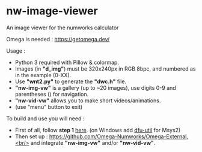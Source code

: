 # nw-image-viewer

An image viewer for the numworks calculator

Omega is needed : https://getomega.dev/

Usage : 
- Python 3 required with Pillow & colormap.
- Images (in **"d_img"**) must be 320x240px in RGB 8bpc, and numbered as in the example (0-XX).
- Use **"wnt2.py"** to generate the **"dwc.h"** file.
- **"nw-img-vw"** is a gallery (up to ~20 images), use digits 0-9 and parentheses () for navigation.
- **"nw-vid-vw"** allows you to make short videos/animations.
- (use "menu" button to exit)

To build and use you will need : 
- First of all, follow **step 1** [here](https://www.numworks.com/resources/engineering/software/build/). (on Windows add [dfu-util](http://dfu-util.sourceforge.net/) for Msys2)
- Then set up : https://github.com/Omega-Numworks/Omega-External,<br/>
and integrate **"nw-img-vw"** and/or **"nw-vid-vw"**.

